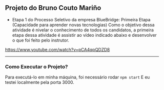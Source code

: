 ## Projeto do Bruno Couto Mariño
 - Etapa 1 do Processo Seletivo da empresa BlueBridge:
 Primeira Etapa (Capacidade para aprender novas tecnologias)
Como o objetivo dessa atividade é nivelar o conhecimento de todos os candidatos, a primeira etapa dessa atividade é assistir ao vídeo indicado abaixo e desenvolver o que foi feito pelo instrutor.

https://www.youtube.com/watch?v=pCA4qpQDZD8
_____
### Como Executar o Projeto?
Para executá-lo em minha máquina, foi necessário rodar
`npm start`
E eu testei localmente pela porta 3000.
